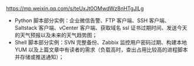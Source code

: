 https://mp.weixin.qq.com/s/teUxJt0OMwdWz8nHTgJlLg
 - Python 脚本部分实例：企业微信告警、FTP 客户端、SSH 客户端、Saltstack 客户端、vCenter 客户端、获取域名 ssl 证书过期时间、发送今天的天气预报以及未来的天气趋势图；
 - Shell 脚本部分实例：SVN 完整备份、Zabbix 监控用户密码过期、构建本地 YUM 以及上篇文章中有读者的需求（负载高时，查出占用比较高的进程脚本并存储或推送通知）；
